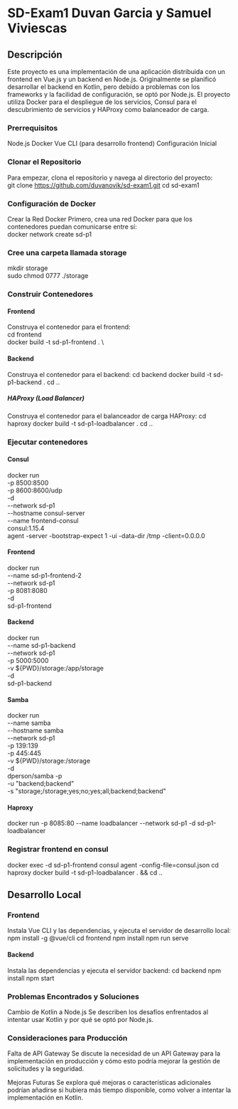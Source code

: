 # SD-Exam1 Duvan Garcia y Samuel Viviescas

## Descripción
Este proyecto es una implementación de una aplicación distribuida con un frontend en Vue.js y un backend en Node.js. Originalmente se planificó desarrollar el backend en Kotlin, pero debido a problemas con los frameworks y la facilidad de configuración, se optó por Node.js. El proyecto utiliza Docker para el despliegue de los servicios, Consul para el descubrimiento de servicios y HAProxy como balanceador de carga.

### Prerrequisitos

Node.js
Docker
Vue CLI (para desarrollo frontend)
Configuración Inicial

### Clonar el Repositorio
Para empezar, clona el repositorio y navega al directorio del proyecto: \
git clone https://github.com/duvanovik/sd-exam1.git
cd sd-exam1

### Configuración de Docker

Crear la Red Docker
Primero, crea una red Docker para que los contenedores puedan comunicarse entre sí: \
docker network create sd-p1

### Cree una carpeta llamada storage 
mkdir storage \
sudo chmod 0777 ./storage

### Construir Contenedores

#### Frontend 
Construya el contenedor para el frontend: \
cd frontend \
docker build -t sd-p1-frontend . \

#### Backend
Construya el contenedor para el backend:
cd backend
docker build -t sd-p1-backend .
cd ..

##### HAProxy (Load Balancer)
Construya  el contenedor para el balanceador de carga HAProxy:
cd haproxy
docker build -t sd-p1-loadbalancer .
cd ..

### Ejecutar contenedores

#### Consul
docker run \
      -p 8500:8500 \
      -p 8600:8600/udp \
      -d \
      --network sd-p1\
      --hostname consul-server\
      --name frontend-consul \
      consul:1.15.4 \
      agent -server -bootstrap-expect 1 -ui -data-dir /tmp -client=0.0.0.0

#### Frontend
docker run \
      --name sd-p1-frontend-2 \
      --network sd-p1\
      -p 8081:8080\
      -d\
      sd-p1-frontend
#### Backend
docker run \
      --name sd-p1-backend \
      --network sd-p1 \
      -p 5000:5000 \
      -v ${PWD}/storage:/app/storage \
      -d\
      sd-p1-backend 
#### Samba
docker run \
      --name samba\
      --hostname samba\
      --network sd-p1 \
      -p 139:139\
      -p 445:445 \
      -v ${PWD}/storage:/storage \
      -d \
      dperson/samba -p \
      -u "backend;backend" \
      -s "storage;/storage;yes;no;yes;all;backend;backend"
#### Haproxy
docker run -p 8085:80 --name loadbalancer --network sd-p1 -d sd-p1-loadbalancer

### Registrar frontend en consul
docker exec -d sd-p1-frontend consul agent -config-file=consul.json
cd haproxy
docker build -t sd-p1-loadbalancer . && cd ..
      
## Desarrollo Local

### Frontend
Instala Vue CLI y las dependencias, y ejecuta el servidor de desarrollo local:
npm install -g @vue/cli
cd frontend
npm install
npm run serve

#### Backend
Instala las dependencias y ejecuta el servidor backend:
cd backend
npm install
npm start

### Problemas Encontrados y Soluciones

Cambio de Kotlin a Node.js
Se describen los desafíos enfrentados al intentar usar Kotlin y por qué se optó por Node.js.

### Consideraciones para Producción

Falta de API Gateway
Se discute la necesidad de un API Gateway para la implementación en producción y cómo esto podría mejorar la gestión de solicitudes y la seguridad.

Mejoras Futuras
Se explora qué mejoras o características adicionales podrían añadirse si hubiera más tiempo disponible, como volver a intentar la implementación en Kotlin.

